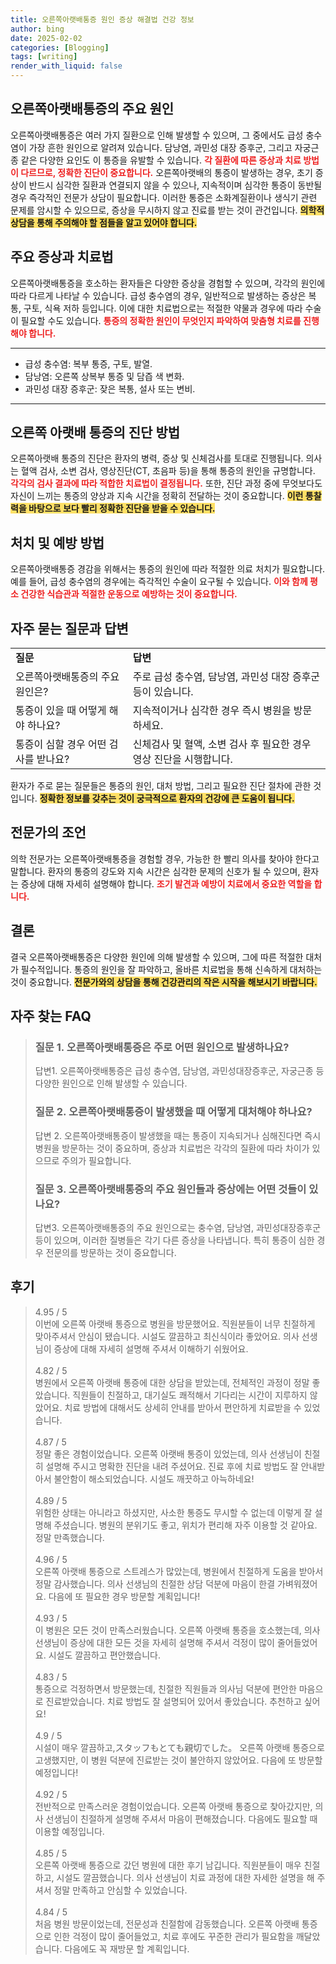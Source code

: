```yaml
---
title: 오른쪽아랫배통증 원인 증상 해결법 건강 정보
author: bing
date: 2025-02-02
categories: [Blogging]
tags: [writing]
render_with_liquid: false
---
```



<h2 id='오른쪽아랫배통증 원인'>오른쪽아랫배통증의 주요 원인</h2>

<p>오른쪽아랫배통증은 여러 가지 질환으로 인해 발생할 수 있으며, 그 중에서도 급성 충수염이 가장 흔한 원인으로 알려져 있습니다. 담낭염, 과민성 대장 증후군, 그리고 자궁근종 같은 다양한 요인도 이 통증을 유발할 수 있습니다. <b><span style="color: #ee2323;">각 질환에 따른 증상과 치료 방법이 다르므로, 정확한 진단이 중요합니다.</span></b> 오른쪽아랫배의 통증이 발생하는 경우, 초기 증상이 반드시 심각한 질환과 연결되지 않을 수 있으나, 지속적이며 심각한 통증이 동반될 경우 즉각적인 전문가 상담이 필요합니다. 이러한 통증은 소화계질환이나 생식기 관련 문제를 암시할 수 있으므로, 증상을 무시하지 않고 진료를 받는 것이 관건입니다.  <b><span style="background-color: #ffe066;">의학적 상담을 통해 주의해야 할 점들을 알고 있어야 합니다.</span></b></p>

<h2 id='주요 증상과 치료법'>주요 증상과 치료법</h2>

<p>오른쪽아랫배통증을 호소하는 환자들은 다양한 증상을 경험할 수 있으며, 각각의 원인에 따라 다르게 나타날 수 있습니다. 급성 충수염의 경우, 일반적으로 발생하는 증상은 복통, 구토, 식욕 저하 등입니다. 이에 대한 치료법으로는 적절한 약물과 경우에 따라 수술이 필요할 수도 있습니다. <b><span style="color: #ee2323;">통증의 정확한 원인이 무엇인지 파악하여 맞춤형 치료를 진행해야 합니다.</span></b></p>

<hr />

<ul>
    <li>급성 충수염: 복부 통증, 구토, 발열.</li>
    <li>담낭염: 오른쪽 상복부 통증 및 담즙 색 변화.</li>
    <li>과민성 대장 증후군: 잦은 복통, 설사 또는 변비.</li>
</ul>

<hr />

<h2 id='진단 방법'>오른쪽 아랫배 통증의 진단 방법</h2>

<p>오른쪽아랫배 통증의 진단은 환자의 병력, 증상 및 신체검사를 토대로 진행됩니다. 의사는 혈액 검사, 소변 검사, 영상진단(CT, 초음파 등)을 통해 통증의 원인을 규명합니다. <b><span style="color: #ee2323;">각각의 검사 결과에 따라 적합한 치료법이 결정됩니다.</span></b> 또한, 진단 과정 중에 무엇보다도 자신이 느끼는 통증의 양상과 지속 시간을 정확히 전달하는 것이 중요합니다. <b><span style="background-color: #ffe066;">이런 통찰력을 바탕으로 보다 빨리 정확한 진단을 받을 수 있습니다.</span></b></p>

<h2 id='처치 및 예방 방법'>처치 및 예방 방법</h2>

<p>오른쪽아랫배통증 경감을 위해서는 통증의 원인에 따라 적절한 의료 처치가 필요합니다. 예를 들어, 급성 충수염의 경우에는 즉각적인 수술이 요구될 수 있습니다. <b><span style="color: #ee2323;">이와 함께 평소 건강한 식습관과 적절한 운동으로 예방하는 것이 중요합니다.</span></b></p>

<h2 id='환자 질문과 답변'>자주 묻는 질문과 답변</h2>

<table>
    <tr>
        <td><b>질문</b></td>
        <td><b>답변</b></td>
    </tr>
    <tr>
        <td>오른쪽아랫배통증의 주요 원인은?</td>
        <td>주로 급성 충수염, 담낭염, 과민성 대장 증후군 등이 있습니다.</td>
    </tr>
    <tr>
        <td>통증이 있을 때 어떻게 해야 하나요?</td>
        <td>지속적이거나 심각한 경우 즉시 병원을 방문하세요.</td>
    </tr>
    <tr>
        <td>통증이 심할 경우 어떤 검사를 받나요?</td>
        <td>신체검사 및 혈액, 소변 검사 후 필요한 경우 영상 진단을 시행합니다.</td>
    </tr>
</table>

<p>환자가 주로 묻는 질문들은 통증의 원인, 대처 방법, 그리고 필요한 진단 절차에 관한 것입니다. <b><span style="background-color: #ffe066;">정확한 정보를 갖추는 것이 궁극적으로 환자의 건강에 큰 도움이 됩니다.</span></b></p>

<h2 id='전문가의 조언'>전문가의 조언</h2>

<p>의학 전문가는 오른쪽아랫배통증을 경험할 경우, 가능한 한 빨리 의사를 찾아야 한다고 말합니다. 환자의 통증의 강도와 지속 시간은 심각한 문제의 신호가 될 수 있으며, 환자는 증상에 대해 자세히 설명해야 합니다. <b><span style="color: #ee2323;">조기 발견과 예방이 치료에서 중요한 역할을 합니다.</span></b></p>

<h2 id='마무리'>결론</h2>

<p>결국 오른쪽아랫배통증은 다양한 원인에 의해 발생할 수 있으며, 그에 따른 적절한 대처가 필수적입니다. 통증의 원인을 잘 파악하고, 올바른 치료법을 통해 신속하게 대처하는 것이 중요합니다. <b><span style="background-color: #ffe066;">전문가와의 상담을 통해 건강관리의 작은 시작을 해보시기 바랍니다.</span></b></p>


<h2 id='자주_찾는_FAQ'>자주 찾는 FAQ</h2>
<div itemscope="" itemtype="https://schema.org/FAQPage"> 
<blockquote> 
<div itemscope="" itemprop="mainEntity" itemtype="https://schema.org/Question"> 
<h3 itemprop="name">질문 1. 오른쪽아랫배통증은 주로 어떤 원인으로 발생하나요?</h3> 
<div itemscope="" itemprop="acceptedAnswer" itemtype="https://schema.org/Answer"> 
<span itemprop="text"> 
<p>답변1. 오른쪽아랫배통증은 급성 충수염, 담낭염, 과민성대장증후군, 자궁근종 등 다양한 원인으로 인해 발생할 수 있습니다.</p> 
</span> 
</div> 
</div> 
<div itemscope="" itemprop="mainEntity" itemtype="https://schema.org/Question"> 
<h3 itemprop="name">질문 2. 오른쪽아랫배통증이 발생했을 때 어떻게 대처해야 하나요?</h3> 
<div itemscope="" itemprop="acceptedAnswer" itemtype="https://schema.org/Answer"> 
<span itemprop="text"> 
<p>답변 2. 오른쪽아랫배통증이 발생했을 때는 통증이 지속되거나 심해진다면 즉시 병원을 방문하는 것이 중요하며, 증상과 치료법은 각각의 질환에 따라 차이가 있으므로 주의가 필요합니다.</p> 
</span> 
</div> 
</div> 
<div itemscope="" itemprop="mainEntity" itemtype="https://schema.org/Question"> 
<h3 itemprop="name">질문 3. 오른쪽아랫배통증의 주요 원인들과 증상에는 어떤 것들이 있나요?</h3> 
<div itemscope="" itemprop="acceptedAnswer" itemtype="https://schema.org/Answer"> 
<span itemprop="text"> 
<p>답변3. 오른쪽아랫배통증의 주요 원인으로는 충수염, 담낭염, 과민성대장증후군 등이 있으며, 이러한 질병들은 각기 다른 증상을 나타냅니다. 특히 통증이 심한 경우 전문의를 방문하는 것이 중요합니다.</p> 
</span> 
</div> 
</div> 
</blockquote> 
</div>
<h2 id='후기'>후기</h2>
<div itemscope itemtype="https://schema.org/Product">
  <blockquote>
  <div itemprop="review" itemscope itemtype="https://schema.org/Review">
      <div itemprop="reviewRating" itemscope itemtype="https://schema.org/Rating"> <span itemprop="ratingValue">4.95</span> / <span itemprop="bestRating">5</span> </div>
      <span itemprop="reviewBody">이번에 오른쪽 아랫배 통증으로 병원을 방문했어요. 직원분들이 너무 친절하게 맞아주셔서 안심이 됐습니다. 시설도 깔끔하고 최신식이라 좋았어요. 의사 선생님이 증상에 대해 자세히 설명해 주셔서 이해하기 쉬웠어요.</span>
  </div>
  <br>
  <div itemprop="review" itemscope itemtype="https://schema.org/Review">
      <div itemprop="reviewRating" itemscope itemtype="https://schema.org/Rating"> <span itemprop="ratingValue">4.82</span> / <span itemprop="bestRating">5</span> </div>
      <span itemprop="reviewBody">병원에서 오른쪽 아랫배 통증에 대한 상담을 받았는데, 전체적인 과정이 정말 좋았습니다. 직원들이 친절하고, 대기실도 쾌적해서 기다리는 시간이 지루하지 않았어요. 치료 방법에 대해서도 상세히 안내를 받아서 편안하게 치료받을 수 있었습니다.</span>
  </div>
  <br>
  <div itemprop="review" itemscope itemtype="https://schema.org/Review">
      <div itemprop="reviewRating" itemscope itemtype="https://schema.org/Rating"> <span itemprop="ratingValue">4.87</span> / <span itemprop="bestRating">5</span> </div>
      <span itemprop="reviewBody">정말 좋은 경험이었습니다. 오른쪽 아랫배 통증이 있었는데, 의사 선생님이 친절히 설명해 주시고 명확한 진단을 내려 주셨어요. 진료 후에 치료 방법도 잘 안내받아서 불안함이 해소되었습니다. 시설도 깨끗하고 아늑하네요!</span>
  </div>
  <br>
  <div itemprop="review" itemscope itemtype="https://schema.org/Review">
      <div itemprop="reviewRating" itemscope itemtype="https://schema.org/Rating"> <span itemprop="ratingValue">4.89</span> / <span itemprop="bestRating">5</span> </div>
      <span itemprop="reviewBody">위험한 상태는 아니라고 하셨지만, 사소한 통증도 무시할 수 없는데 이렇게 잘 설명해 주셨습니다. 병원의 분위기도 좋고, 위치가 편리해 자주 이용할 것 같아요. 정말 만족했습니다.</span>
  </div>
  <br>
  <div itemprop="review" itemscope itemtype="https://schema.org/Review">
      <div itemprop="reviewRating" itemscope itemtype="https://schema.org/Rating"> <span itemprop="ratingValue">4.96</span> / <span itemprop="bestRating">5</span> </div>
      <span itemprop="reviewBody">오른쪽 아랫배 통증으로 스트레스가 많았는데, 병원에서 친절하게 도움을 받아서 정말 감사했습니다. 의사 선생님의 친절한 상담 덕분에 마음이 한결 가벼워졌어요. 다음에 또 필요한 경우 방문할 계획입니다!</span>
  </div>
  <br>
  <div itemprop="review" itemscope itemtype="https://schema.org/Review">
      <div itemprop="reviewRating" itemscope itemtype="https://schema.org/Rating"> <span itemprop="ratingValue">4.93</span> / <span itemprop="bestRating">5</span> </div>
      <span itemprop="reviewBody">이 병원은 모든 것이 만족스러웠습니다. 오른쪽 아랫배 통증을 호소했는데, 의사 선생님이 증상에 대한 모든 것을 자세히 설명해 주셔서 걱정이 많이 줄어들었어요. 시설도 깔끔하고 편안했습니다.</span>
  </div>
  <br>
  <div itemprop="review" itemscope itemtype="https://schema.org/Review">
      <div itemprop="reviewRating" itemscope itemtype="https://schema.org/Rating"> <span itemprop="ratingValue">4.83</span> / <span itemprop="bestRating">5</span> </div>
      <span itemprop="reviewBody">통증으로 걱정하면서 방문했는데, 친절한 직원들과 의사님 덕분에 편안한 마음으로 진료받았습니다. 치료 방법도 잘 설명되어 있어서 좋았습니다. 추천하고 싶어요!</span>
  </div>
  <br>
  <div itemprop="review" itemscope itemtype="https://schema.org/Review">
      <div itemprop="reviewRating" itemscope itemtype="https://schema.org/Rating"> <span itemprop="ratingValue">4.9</span> / <span itemprop="bestRating">5</span> </div>
      <span itemprop="reviewBody">시설이 매우 깔끔하고,スタッフもとても親切でした。 오른쪽 아랫배 통증으로 고생했지만, 이 병원 덕분에 진료받는 것이 불안하지 않았어요. 다음에 또 방문할 예정입니다!</span>
  </div>
  <br>
  <div itemprop="review" itemscope itemtype="https://schema.org/Review">
      <div itemprop="reviewRating" itemscope itemtype="https://schema.org/Rating"> <span itemprop="ratingValue">4.92</span> / <span itemprop="bestRating">5</span> </div>
      <span itemprop="reviewBody">전반적으로 만족스러운 경험이었습니다. 오른쪽 아랫배 통증으로 찾아갔지만, 의사 선생님이 친절하게 설명해 주셔서 마음이 편해졌습니다. 다음에도 필요할 때 이용할 예정입니다.</span>
  </div>
  <br>
  <div itemprop="review" itemscope itemtype="https://schema.org/Review">
      <div itemprop="reviewRating" itemscope itemtype="https://schema.org/Rating"> <span itemprop="ratingValue">4.85</span> / <span itemprop="bestRating">5</span> </div>
      <span itemprop="reviewBody">오른쪽 아랫배 통증으로 갔던 병원에 대한 후기 남깁니다. 직원분들이 매우 친절하고, 시설도 깔끔했습니다. 의사 선생님이 치료 과정에 대한 자세한 설명을 해 주셔서 정말 만족하고 안심할 수 있었습니다.</span>
  </div>
  <br>
  <div itemprop="review" itemscope itemtype="https://schema.org/Review">
      <div itemprop="reviewRating" itemscope itemtype="https://schema.org/Rating"> <span itemprop="ratingValue">4.84</span> / <span itemprop="bestRating">5</span> </div>
      <span itemprop="reviewBody">처음 병원 방문이었는데, 전문성과 친절함에 감동했습니다. 오른쪽 아랫배 통증으로 인한 걱정이 많이 줄어들었고, 치료 후에도 꾸준한 관리가 필요함을 깨달았습니다. 다음에도 꼭 재방문 할 계획입니다.</span>
  </div>
  </blockquote>
</div>
